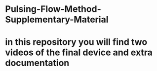 # Pulsing-Flow-Method-Supplementary-Material
# in this repository you will find two videos of the final device and extra documentation
